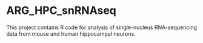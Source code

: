 # ARG_HPC_snRNAseq
This project contains R code for analysis of single-nucleus RNA-sequencing data from mouse and human hippocampal neurons. 
